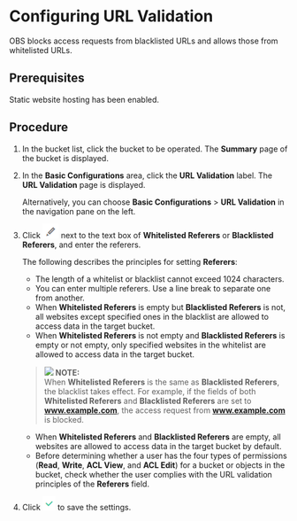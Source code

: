 # Configuring URL Validation<a name="obs_03_0341"></a>

OBS blocks access requests from blacklisted URLs and allows those from whitelisted URLs.

## Prerequisites<a name="section48948668114148"></a>

Static website hosting has been enabled.

## Procedure<a name="section6430701414453"></a>

1.  In the bucket list, click the bucket to be operated. The  **Summary**  page of the bucket is displayed.
2.  In the  **Basic Configurations**  area, click the  **URL Validation**  label. The  **URL Validation**  page is displayed.

    Alternatively, you can choose  **Basic Configurations**  \>  **URL Validation**  in the navigation pane on the left.

3.  Click  ![](figures/icon-edit.png)  next to the text box of  **Whitelisted Referers**  or  **Blacklisted Referers**, and enter the referers.

    The following describes the principles for setting  **Referers**:

    -   The length of a whitelist or blacklist cannot exceed 1024 characters.
    -   You can enter multiple referers. Use a line break to separate one from another.
    -   When  **Whitelisted Referers**  is empty but  **Blacklisted Referers**  is not, all websites except specified ones in the blacklist are allowed to access data in the target bucket.
    -   When  **Whitelisted Referers**  is not empty and  **Blacklisted Referers**  is empty or not empty, only specified websites in the whitelist are allowed to access data in the target bucket.

    >![](/images/icon-note.gif) **NOTE:**   
    >When  **Whitelisted Referers**  is the same as  **Blacklisted Referers**, the blacklist takes effect. For example, if the fields of both  **Whitelisted Referers**  and  **Blacklisted Referers**  are set to  **www.example.com**, the access request from  **www.example.com**  is blocked.  

    -   When  **Whitelisted Referers**  and  **Blacklisted Referers**  are empty, all websites are allowed to access data in the target bucket by default.
    -   Before determining whether a user has the four types of permissions \(**Read**,  **Write**,  **ACL View**, and  **ACL Edit**\) for a bucket or objects in the bucket, check whether the user complies with the URL validation principles of the  **Referers**  field.

4.  Click  ![](figures/icon-ok.png)  to save the settings.

